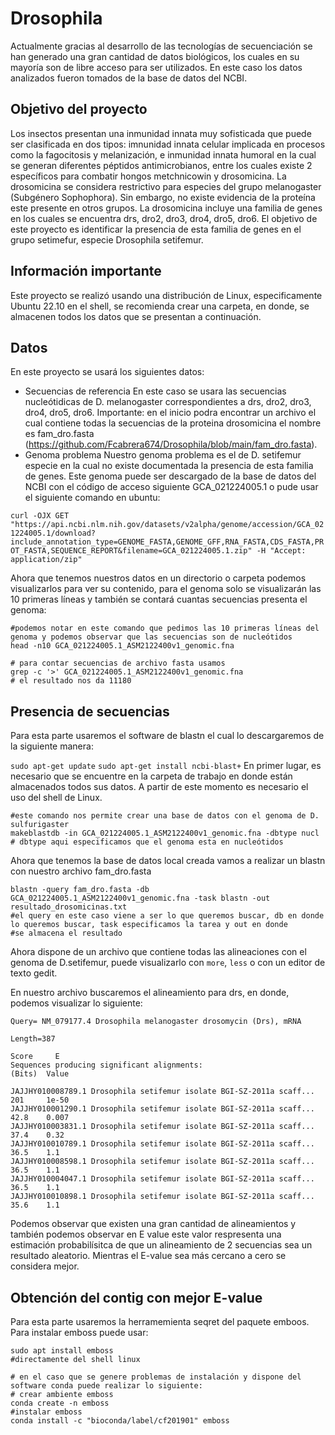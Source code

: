 # Drosophila
Actualmente gracias al desarrollo de las tecnologías de secuenciación se han generado una gran cantidad de datos biológicos,
los cuales en su mayoría son de libre acceso para ser utilizados. En este caso los datos analizados fueron tomados de la
base de datos del NCBI.

## Objetivo del proyecto
Los insectos presentan una inmunidad innata muy sofisticada que puede ser clasificada en dos tipos: imnunidad innata celular 
implicada en procesos como la fagocitosis y melanización, e inmunidad innata humoral en la cual se generan diferentes péptidos 
antimicrobianos, entre los cuales existe 2 específicos para combatir hongos metchnicowin y drosomicina. La drosomicina se 
considera restrictivo para especies del grupo melanogaster (Subgénero Sophophora). Sin embargo, no existe evidencia de la proteína
este presente en otros grupos. 
La drosomicina incluye una familia de genes en los cuales se encuentra drs, dro2, dro3, dro4, dro5, dro6. El objetivo de este proyecto
es identificar la presencia de esta familia de genes en el grupo setimefur, especie Drosophila setifemur. 

## Información importante
Este proyecto se realizó usando una distribución de Linux, especificamente Ubuntu 22.10 en el shell, se recomienda crear una carpeta, en donde, se almacenen todos los datos
que se presentan a continuación. 

## Datos 

En este proyecto se usará los siguientes datos:
* Secuencias de referencia
  En este caso se usara las secuencias nucleótidicas de D. melanogaster correspondientes a drs, dro2, dro3, dro4, dro5, dro6.
  Importante: en el inicio podra encontrar un archivo el cual contiene todas la secuencias de la proteina drosomicina el nombre es fam_dro.fasta (https://github.com/Fcabrera674/Drosophila/blob/main/fam_dro.fasta).
* Genoma problema
  Nuestro genoma problema es el de D. setifemur especie en la cual no existe documentada la presencia de esta familia de genes.
  Este genoma puede ser descargado de la base de datos del NCBI con el código de acceso siguiente GCA_021224005.1 o pude usar el siguiente comando
  en ubuntu:
  
```curl -OJX GET "https://api.ncbi.nlm.nih.gov/datasets/v2alpha/genome/accession/GCA_021224005.1/download?include_annotation_type=GENOME_FASTA,GENOME_GFF,RNA_FASTA,CDS_FASTA,PROT_FASTA,SEQUENCE_REPORT&filename=GCA_021224005.1.zip" -H "Accept: application/zip"```

Ahora que tenemos nuestros datos en un directorio o carpeta podemos visualizarlos para ver su contenido, para el genoma solo se visualizarán las 10 primeras líneas y 
también se contará cuantas secuencias presenta el genoma:
 ```
#podemos notar en este comando que pedimos las 10 primeras líneas del genoma y podemos observar que las secuencias son de nucleótidos
head -n10 GCA_021224005.1_ASM2122400v1_genomic.fna
```
```
# para contar secuencias de archivo fasta usamos
grep -c '>' GCA_021224005.1_ASM2122400v1_genomic.fna
# el resultado nos da 11180
``` 

## Presencia de secuencias 
Para esta parte usaremos el software de blastn el cual lo descargaremos de la siguiente manera:

```sudo apt-get update``` 
```sudo apt-get install ncbi-blast+```
En primer lugar, es necesario que se encuentre en la carpeta de trabajo en donde están almacenados todos sus datos. A partir de este momento es necesario el uso del shell de
Linux. 

```
#este comando nos permite crear una base de datos con el genoma de D. sulfurigaster
makeblastdb -in GCA_021224005.1_ASM2122400v1_genomic.fna -dbtype nucl
# dbtype aqui especificamos que el genoma esta en nucleótidos
```
Ahora que tenemos la base de datos local creada vamos a realizar un blastn con nuestro archivo fam_dro.fasta

```
blastn -query fam_dro.fasta -db GCA_021224005.1_ASM2122400v1_genomic.fna -task blastn -out resultado_drosomicinas.txt
#el query en este caso viene a ser lo que queremos buscar, db en donde lo queremos buscar, task especificamos la tarea y out en donde
#se almacena el resultado
```
Ahora dispone de un archivo que contiene todas las alineaciones con el genoma de D.setifemur, puede visualizarlo con ```more```, ```less``` o con
un editor de texto gedit.

En nuestro archivo buscaremos el alineamiento para drs, en donde, podemos visualizar lo siguiente: 
```
Query= NM_079177.4 Drosophila melanogaster drosomycin (Drs), mRNA

Length=387
                                                                      Score     E
Sequences producing significant alignments:                          (Bits)  Value

JAJJHY010008789.1 Drosophila setifemur isolate BGI-SZ-2011a scaff...  201     1e-50
JAJJHY010001290.1 Drosophila setifemur isolate BGI-SZ-2011a scaff...  42.8    0.007
JAJJHY010003831.1 Drosophila setifemur isolate BGI-SZ-2011a scaff...  37.4    0.32 
JAJJHY010010789.1 Drosophila setifemur isolate BGI-SZ-2011a scaff...  36.5    1.1  
JAJJHY010008598.1 Drosophila setifemur isolate BGI-SZ-2011a scaff...  36.5    1.1  
JAJJHY010004047.1 Drosophila setifemur isolate BGI-SZ-2011a scaff...  36.5    1.1  
JAJJHY010010898.1 Drosophila setifemur isolate BGI-SZ-2011a scaff...  35.6    1.1
```
Podemos observar que existen una gran cantidad de alineamientos y también podemos observar en E value este valor respresenta una estimación 
probabilísitca de que un alineamiento de 2 secuencias sea un resultado aleatorio. Mientras el E-value sea más cercano a cero se considera mejor. 

## Obtención del contig con mejor E-value
Para esta parte usaremos la herramemienta seqret del paquete emboos. Para instalar emboss puede usar:
```
sudo apt install emboss
#directamente del shell linux
```
```
# en el caso que se genere problemas de instalación y dispone del software conda puede realizar lo siguiente:
# crear ambiente emboss
conda create -n emboss
#instalar emboss
conda install -c "bioconda/label/cf201901" emboss 
```





  

